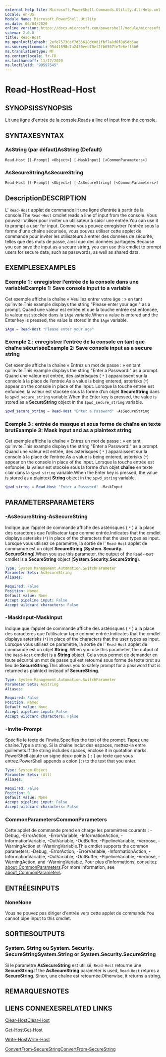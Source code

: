 ```yaml
---
external help file: Microsoft.PowerShell.Commands.Utility.dll-Help.xml
Locale: en-US
Module Name: Microsoft.PowerShell.Utility
ms.date: 06/04/2020
online version: https://docs.microsoft.com/powershell/module/microsoft.powershell.utility/read-host?view=powershell-7.2&WT.mc_id=ps-gethelp
schema: 2.0.0
title: Read-Host
ms.openlocfilehash: 2efe75730ef7d35618dc0d1fbf7a8d6f8a5db5ae
ms.sourcegitcommit: 95d41698c7a2450eeb70ef2fb6507fe7e6eff3b6
ms.translationtype: MT
ms.contentlocale: fr-FR
ms.lasthandoff: 11/17/2020
ms.locfileid: "99597545"
---
```

# <span data-ttu-id="b0401-102">Read-Host</span><span class="sxs-lookup"><span data-stu-id="b0401-102">Read-Host</span></span>

## <span data-ttu-id="b0401-103">SYNOPSIS</span><span class="sxs-lookup"><span data-stu-id="b0401-103">SYNOPSIS</span></span>
<span data-ttu-id="b0401-104">Lit une ligne d'entrée de la console.</span><span class="sxs-lookup"><span data-stu-id="b0401-104">Reads a line of input from the console.</span></span>

## <span data-ttu-id="b0401-105">SYNTAXE</span><span class="sxs-lookup"><span data-stu-id="b0401-105">SYNTAX</span></span>

### <span data-ttu-id="b0401-106">AsString (par défaut)</span><span class="sxs-lookup"><span data-stu-id="b0401-106">AsString (Default)</span></span>

```
Read-Host [[-Prompt] <Object>] [-MaskInput] [<CommonParameters>]
```

### <span data-ttu-id="b0401-107">AsSecureString</span><span class="sxs-lookup"><span data-stu-id="b0401-107">AsSecureString</span></span>

```
Read-Host [[-Prompt] <Object>] [-AsSecureString] [<CommonParameters>]
```

## <span data-ttu-id="b0401-108">Description</span><span class="sxs-lookup"><span data-stu-id="b0401-108">DESCRIPTION</span></span>

<span data-ttu-id="b0401-109">L' `Read-Host` applet de commande lit une ligne d’entrée à partir de la console.</span><span class="sxs-lookup"><span data-stu-id="b0401-109">The `Read-Host` cmdlet reads a line of input from the console.</span></span> <span data-ttu-id="b0401-110">Vous pouvez l'utiliser pour inviter un utilisateur à saisir une entrée.</span><span class="sxs-lookup"><span data-stu-id="b0401-110">You can use it to prompt a user for input.</span></span> <span data-ttu-id="b0401-111">Comme vous pouvez enregistrer l'entrée sous la forme d'une chaîne sécurisée, vous pouvez utiliser cette applet de commande pour inviter les utilisateurs à entrer des données de sécurité, telles que des mots de passe, ainsi que des données partagées.</span><span class="sxs-lookup"><span data-stu-id="b0401-111">Because you can save the input as a secure string, you can use this cmdlet to prompt users for secure data, such as passwords, as well as shared data.</span></span>

## <span data-ttu-id="b0401-112">EXEMPLES</span><span class="sxs-lookup"><span data-stu-id="b0401-112">EXAMPLES</span></span>

### <span data-ttu-id="b0401-113">Exemple 1 : enregistrer l’entrée de la console dans une variable</span><span class="sxs-lookup"><span data-stu-id="b0401-113">Example 1: Save console input to a variable</span></span>

<span data-ttu-id="b0401-114">Cet exemple affiche la chaîne « Veuillez entrer votre âge : » en tant qu’invite.</span><span class="sxs-lookup"><span data-stu-id="b0401-114">This example displays the string "Please enter your age:" as a prompt.</span></span> <span data-ttu-id="b0401-115">Quand une valeur est entrée et que la touche entrée est enfoncée, la valeur est stockée dans la `$Age` variable.</span><span class="sxs-lookup"><span data-stu-id="b0401-115">When a value is entered and the Enter key is pressed, the value is stored in the `$Age` variable.</span></span>

```powershell
$Age = Read-Host "Please enter your age"
```

### <span data-ttu-id="b0401-116">Exemple 2 : enregistrer l’entrée de la console en tant que chaîne sécurisée</span><span class="sxs-lookup"><span data-stu-id="b0401-116">Example 2: Save console input as a secure string</span></span>

<span data-ttu-id="b0401-117">Cet exemple affiche la chaîne « Entrez un mot de passe : » en tant qu’invite.</span><span class="sxs-lookup"><span data-stu-id="b0401-117">This example displays the string "Enter a Password:" as a prompt.</span></span> <span data-ttu-id="b0401-118">Quand une valeur est entrée, des astérisques ( `*` ) apparaissent sur la console à la place de l’entrée.</span><span class="sxs-lookup"><span data-stu-id="b0401-118">As a value is being entered, asterisks (`*`) appear on the console in place of the input.</span></span> <span data-ttu-id="b0401-119">Lorsque la touche entrée est enfoncée, la valeur est stockée sous la forme d’un objet **SecureString** dans la `$pwd_secure_string` variable.</span><span class="sxs-lookup"><span data-stu-id="b0401-119">When the Enter key is pressed, the value is stored as a **SecureString** object in the `$pwd_secure_string` variable.</span></span>

```powershell
$pwd_secure_string = Read-Host "Enter a Password" -AsSecureString
```

### <span data-ttu-id="b0401-120">Exemple 3 : entrée de masque et sous forme de chaîne en texte brut</span><span class="sxs-lookup"><span data-stu-id="b0401-120">Example 3: Mask input and as a plaintext string</span></span>

<span data-ttu-id="b0401-121">Cet exemple affiche la chaîne « Entrez un mot de passe : » en tant qu’invite.</span><span class="sxs-lookup"><span data-stu-id="b0401-121">This example displays the string "Enter a Password:" as a prompt.</span></span> <span data-ttu-id="b0401-122">Quand une valeur est entrée, des astérisques ( `*` ) apparaissent sur la console à la place de l’entrée.</span><span class="sxs-lookup"><span data-stu-id="b0401-122">As a value is being entered, asterisks (`*`) appear on the console in place of the input.</span></span> <span data-ttu-id="b0401-123">Lorsque la touche entrée est enfoncée, la valeur est stockée sous la forme d’un objet **chaîne** en texte clair dans la `$pwd_string` variable.</span><span class="sxs-lookup"><span data-stu-id="b0401-123">When the Enter key is pressed, the value is stored as a plaintext **String** object in the `$pwd_string` variable.</span></span>

```powershell
$pwd_string = Read-Host "Enter a Password" -MaskInput
```

## <span data-ttu-id="b0401-124">PARAMETERS</span><span class="sxs-lookup"><span data-stu-id="b0401-124">PARAMETERS</span></span>

### <span data-ttu-id="b0401-125">-AsSecureString</span><span class="sxs-lookup"><span data-stu-id="b0401-125">-AsSecureString</span></span>

<span data-ttu-id="b0401-126">Indique que l’applet de commande affiche des astérisques ( `*` ) à la place des caractères que l’utilisateur tape comme entrée.</span><span class="sxs-lookup"><span data-stu-id="b0401-126">Indicates that the cmdlet displays asterisks (`*`) in place of the characters that the user types as input.</span></span> <span data-ttu-id="b0401-127">Lorsque vous utilisez ce paramètre, la sortie de l' `Read-Host` applet de commande est un objet **SecureString** (**System. Security. SecureString**).</span><span class="sxs-lookup"><span data-stu-id="b0401-127">When you use this parameter, the output of the `Read-Host` cmdlet is a **SecureString** object (**System.Security.SecureString**).</span></span>

```yaml
Type: System.Management.Automation.SwitchParameter
Parameter Sets: AsSecureString
Aliases:

Required: False
Position: Named
Default value: None
Accept pipeline input: False
Accept wildcard characters: False
```

### <span data-ttu-id="b0401-128">-MaskInput</span><span class="sxs-lookup"><span data-stu-id="b0401-128">-MaskInput</span></span>

<span data-ttu-id="b0401-129">Indique que l’applet de commande affiche des astérisques ( `*` ) à la place des caractères que l’utilisateur tape comme entrée.</span><span class="sxs-lookup"><span data-stu-id="b0401-129">Indicates that the cmdlet displays asterisks (`*`) in place of the characters that the user types as input.</span></span> <span data-ttu-id="b0401-130">Lorsque vous utilisez ce paramètre, la sortie de l' `Read-Host` applet de commande est un objet **String** .</span><span class="sxs-lookup"><span data-stu-id="b0401-130">When you use this parameter, the output of the `Read-Host` cmdlet is a **String** object.</span></span>
<span data-ttu-id="b0401-131">Cela vous permet de demander en toute sécurité un mot de passe qui est retourné sous forme de texte brut au lieu de **SecureString**.</span><span class="sxs-lookup"><span data-stu-id="b0401-131">This allows you to safely prompt for a password that is returned as plaintext instead of **SecureString**.</span></span>

```yaml
Type: System.Management.Automation.SwitchParameter
Parameter Sets: AsString
Aliases:

Required: False
Position: Named
Default value: None
Accept pipeline input: False
Accept wildcard characters: False
```

### <span data-ttu-id="b0401-132">-Invite</span><span class="sxs-lookup"><span data-stu-id="b0401-132">-Prompt</span></span>

<span data-ttu-id="b0401-133">Spécifie le texte de l'invite.</span><span class="sxs-lookup"><span data-stu-id="b0401-133">Specifies the text of the prompt.</span></span>
<span data-ttu-id="b0401-134">Tapez une chaîne.</span><span class="sxs-lookup"><span data-stu-id="b0401-134">Type a string.</span></span>
<span data-ttu-id="b0401-135">Si la chaîne inclut des espaces, mettez-la entre guillemets.</span><span class="sxs-lookup"><span data-stu-id="b0401-135">If the string includes spaces, enclose it in quotation marks.</span></span>
<span data-ttu-id="b0401-136">PowerShell ajoute un signe deux-points ( `:` ) au texte que vous entrez.</span><span class="sxs-lookup"><span data-stu-id="b0401-136">PowerShell appends a colon (`:`) to the text that you enter.</span></span>

```yaml
Type: System.Object
Parameter Sets: (All)
Aliases:

Required: False
Position: 0
Default value: None
Accept pipeline input: False
Accept wildcard characters: False
```

### <span data-ttu-id="b0401-137">CommonParameters</span><span class="sxs-lookup"><span data-stu-id="b0401-137">CommonParameters</span></span>

<span data-ttu-id="b0401-138">Cette applet de commande prend en charge les paramètres courants : -Debug, -ErrorAction, -ErrorVariable, -InformationAction, -InformationVariable, -OutVariable, -OutBuffer, -PipelineVariable, -Verbose, -WarningAction et -WarningVariable.</span><span class="sxs-lookup"><span data-stu-id="b0401-138">This cmdlet supports the common parameters: -Debug, -ErrorAction, -ErrorVariable, -InformationAction, -InformationVariable, -OutVariable, -OutBuffer, -PipelineVariable, -Verbose, -WarningAction, and -WarningVariable.</span></span> <span data-ttu-id="b0401-139">Pour plus d’informations, consultez [about_CommonParameters](https://go.microsoft.com/fwlink/?LinkID=113216).</span><span class="sxs-lookup"><span data-stu-id="b0401-139">For more information, see [about_CommonParameters](https://go.microsoft.com/fwlink/?LinkID=113216).</span></span>

## <span data-ttu-id="b0401-140">ENTRÉES</span><span class="sxs-lookup"><span data-stu-id="b0401-140">INPUTS</span></span>

### <span data-ttu-id="b0401-141">None</span><span class="sxs-lookup"><span data-stu-id="b0401-141">None</span></span>

<span data-ttu-id="b0401-142">Vous ne pouvez pas diriger d'entrée vers cette applet de commande.</span><span class="sxs-lookup"><span data-stu-id="b0401-142">You cannot pipe input to this cmdlet.</span></span>

## <span data-ttu-id="b0401-143">SORTIES</span><span class="sxs-lookup"><span data-stu-id="b0401-143">OUTPUTS</span></span>

### <span data-ttu-id="b0401-144">System. String ou System. Security. SecureString</span><span class="sxs-lookup"><span data-stu-id="b0401-144">System.String or System.Security.SecureString</span></span>

<span data-ttu-id="b0401-145">Si le paramètre **AsSecureString** est utilisé, `Read-Host` retourne une **SecureString**.</span><span class="sxs-lookup"><span data-stu-id="b0401-145">If the **AsSecureString** parameter is used, `Read-Host` returns a **SecureString**.</span></span> <span data-ttu-id="b0401-146">Sinon, une chaîne est retournée.</span><span class="sxs-lookup"><span data-stu-id="b0401-146">Otherwise, it returns a string.</span></span>

## <span data-ttu-id="b0401-147">REMARQUES</span><span class="sxs-lookup"><span data-stu-id="b0401-147">NOTES</span></span>

## <span data-ttu-id="b0401-148">LIENS CONNEXES</span><span class="sxs-lookup"><span data-stu-id="b0401-148">RELATED LINKS</span></span>

[<span data-ttu-id="b0401-149">Clear-Host</span><span class="sxs-lookup"><span data-stu-id="b0401-149">Clear-Host</span></span>](../microsoft.powershell.core/clear-host.md)

[<span data-ttu-id="b0401-150">Get-Host</span><span class="sxs-lookup"><span data-stu-id="b0401-150">Get-Host</span></span>](Get-Host.md)

[<span data-ttu-id="b0401-151">Write-Host</span><span class="sxs-lookup"><span data-stu-id="b0401-151">Write-Host</span></span>](Write-Host.md)

[<span data-ttu-id="b0401-152">ConvertFrom-SecureString</span><span class="sxs-lookup"><span data-stu-id="b0401-152">ConvertFrom-SecureString</span></span>](../Microsoft.PowerShell.Security/ConvertFrom-SecureString.md)
